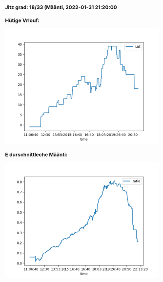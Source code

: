### Jitz grad: 18/33 (Määnti, 2022-01-31 21:20:00

### Hütige Vrlouf:
![Graph](Today.png)

### E durschnittleche Määnti:
![Graph](Määnti.png)